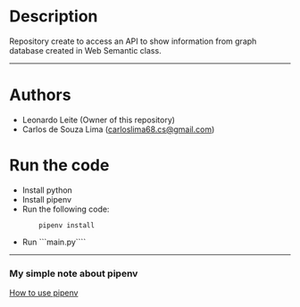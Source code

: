 # Description
Repository create to access an API to show information from graph database created in Web Semantic class.

---
# Authors
- Leonardo Leite (Owner of this repository)
- Carlos de Souza Lima (carloslima68.cs@gmail.com)

# Run the code
- Install python
- Install pipenv
- Run the following code:
    ```
        pipenv install
    ```
- Run ```main.py````
---
### My simple note about pipenv
[How to use pipenv](https://leonardoleite.notion.site/Python-4e01a998795f449dad196a3a6a3bf7f3)